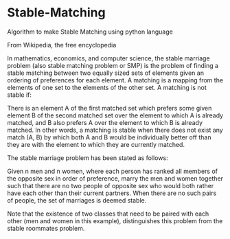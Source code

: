 # Stable-Matching
Algorithm to make Stable Matching using python language

From Wikipedia, the free encyclopedia

In mathematics, economics, and computer science, the stable marriage problem (also stable matching problem or SMP) is the problem of finding a stable matching between two equally sized sets of elements given an ordering of preferences for each element. A matching is a mapping from the elements of one set to the elements of the other set. A matching is not stable if:

There is an element A of the first matched set which prefers some given element B of the second matched set over the element to which A is already matched, and
B also prefers A over the element to which B is already matched.
In other words, a matching is stable when there does not exist any match (A, B) by which both A and B would be individually better off than they are with the element to which they are currently matched.

The stable marriage problem has been stated as follows:

Given n men and n women, where each person has ranked all members of the opposite sex in order of preference, marry the men and women together such that there are no two people of opposite sex who would both rather have each other than their current partners. When there are no such pairs of people, the set of marriages is deemed stable.

Note that the existence of two classes that need to be paired with each other (men and women in this example), distinguishes this problem from the stable roommates problem.

